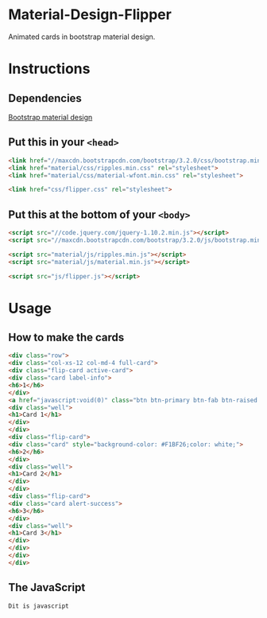 # Material-Design-Flipper
Animated cards in bootstrap material design.

# Instructions
## Dependencies


[Bootstrap material design](http://fezvrasta.github.io/bootstrap-material-design/)


## Put this in your ```<head>```
```html
<link href="//maxcdn.bootstrapcdn.com/bootstrap/3.2.0/css/bootstrap.min.css" rel="stylesheet">
<link href="material/css/ripples.min.css" rel="stylesheet">
<link href="material/css/material-wfont.min.css" rel="stylesheet">

<link href="css/flipper.css" rel="stylesheet">
```
## Put this at the bottom of your ```<body>```
```html
<script src="//code.jquery.com/jquery-1.10.2.min.js"></script>
<script src="//maxcdn.bootstrapcdn.com/bootstrap/3.2.0/js/bootstrap.min.js"></script>

<script src="material/js/ripples.min.js"></script>
<script src="material/js/material.min.js"></script>

<script src="js/flipper.js"></script>
```

# Usage
## How to make the cards

```html
<div class="row">
<div class="col-xs-12 col-md-4 full-card">
<div class="flip-card active-card">
<div class="card label-info">
<h6>1</h6>
</div>
<a href="javascript:void(0)" class="btn btn-primary btn-fab btn-raised icon-material-replay" id="first"></a>
<div class="well">
<h1>Card 1</h1>
</div>
</div>
<div class="flip-card">
<div class="card" style="background-color: #F1BF26;color: white;">
<h6>2</h6>
</div>
<div class="well">
<h1>Card 2</h1>
</div>
</div>
<div class="flip-card">
<div class="card alert-success">
<h6>3</h6>
</div>
<div class="well">
<h1>Card 3</h1>
</div>
</div>
</div>
</div>
```

## The JavaScript
```javascript
Dit is javascript
```
